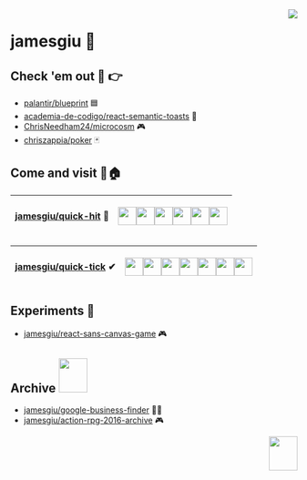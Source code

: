 <img src="https://user-images.githubusercontent.com/13777223/194075799-2c593a04-5d9d-4163-a621-c9ff11e5791e.png" align="right" />

# jamesgiu 👋 

## Check 'em out 👀 👉
* [palantir/blueprint](https://github.com/palantir/blueprint) 🟦
* [academia-de-codigo/react-semantic-toasts](https://github.com/academia-de-codigo/react-semantic-toasts) 🍞
* [ChrisNeedham24/microcosm](https://github.com/ChrisNeedham24/microcosm) 🎮
* [chriszappia/poker](https://github.com/chriszappia/poker) 🃏

## Come and visit 🚪🏠
| [jamesgiu/quick-hit](https://github.com/jamesgiu/quick-hit) 🏓   | <p><img height="32" width="32" src="https://img.icons8.com/color/2x/npm.png" /><img height="32" width="32" src="https://img.icons8.com/color/2x/firebase.png" /><img height="32" width="32" src="https://img.icons8.com/bubbles/2x/react.png" /><img height="32" width="32" src="https://img.icons8.com/color/2x/google-logo.png" /><img height="32" width="32" src="https://img.icons8.com/fluency/2x/typescript--v2.png" /><img height="32" width="32" src="https://react.semantic-ui.com/logo.png" /></p>  |
|---|---|

| [jamesgiu/quick-tick](https://github.com/jamesgiu/quick-tick) ✔   | <p><img height="32" width="32" src="https://img.icons8.com/color/2x/npm.png" /><img height="32" width="32" src="https://vitejs.dev/logo-with-shadow.png" /><img height="32" width="32" src="https://img.icons8.com/bubbles/2x/react.png" /><img height="32" width="32" src="https://img.icons8.com/color/2x/google-logo.png" /><img height="32" width="32" src="https://img.icons8.com/fluency/2x/typescript--v2.png" /><img height="32" width="32" src="https://user-images.githubusercontent.com/13777223/194072705-be483e71-8272-40a4-b167-7e55a3410c0b.png" /><img height="32" width="32" src="https://play-lh.googleusercontent.com/pjUulZ-Vdo7qPKxk3IRhnk8SORPlgSydSyYEjm7fGcoXO8wDyYisWXwQqEjMryZ_sqK2=w240-h480-rw" /></p>  |
|---|---|


## Experiments 🔬
* [jamesgiu/react-sans-canvas-game](https://github.com/jamesgiu/react-sans-canvas-game) 🎮

## Archive <img src="https://cdn.cloudflare.steamstatic.com/steamcommunity/public/images/items/1546790/558efce86af3043bda6ac5078e1801dc7b587de7.png" width="50" height="60"/>
* [jamesgiu/google-business-finder](https://github.com/jamesgiu/google-business-finder) 👨‍💼
* [jamesgiu/action-rpg-2016-archive](https://github.com/jamesgiu/action-rpg-2016-archive) 🎮

<img src="https://media.tenor.com/fAQ4mdg7iz4AAAAj/pixel-cat.gif" width="50" height="60" align="right"/>
